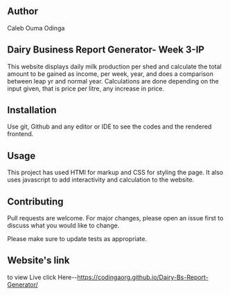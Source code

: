 ## Author
Caleb Ouma Odinga 

## Dairy Business Report Generator- Week 3-IP

This website displays daily milk production per shed and calculate the total amount to be gained as income, per week, year, and does a comparison between leap yr and normal year.
Calculations are done depending on the input given, that is price per litre, any increase in price. 

## Installation

Use git, Github and any editor or IDE to see the codes and the rendered frontend.

## Usage

This project has used HTMl for markup and CSS for styling the page.
It also uses javascript to add interactivity and calculation to the website.

## Contributing
Pull requests are welcome. For major changes, please open an issue first to discuss what you would like to change.

Please make sure to update tests as appropriate.

## Website's link
to view Live click Here--https://codingaorg.github.io/Dairy-Bs-Report-Generator/
